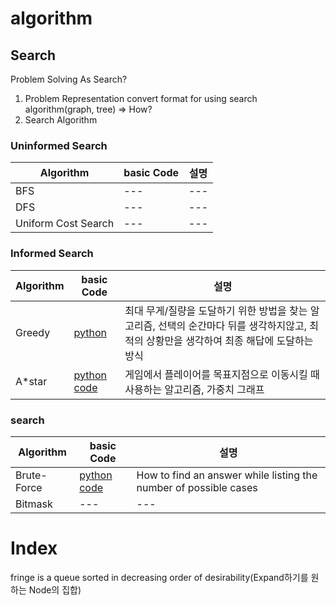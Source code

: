 # algorithm
## Search

Problem Solving As Search?
1. Problem Representation
     convert format for using search algorithm(graph, tree) => How?
3. Search Algorithm

### Uninformed Search
|Algorithm|basic Code|설명|
|------|---|---|
|BFS|---|---|
|DFS|---|---|
|Uniform Cost Search|---|---|

### Informed Search

|Algorithm|basic Code|설명|
|------|---|---|
|Greedy|[python](https://github.com/edoob9/algorithm/blob/main/search/Greedy_search.py)|최대 무게/질량을 도달하기 위한 방법을 찾는 알고리즘, 선택의 순간마다 뒤를 생각하지않고, 최적의 상황만을 생각하여 최종 해답에 도달하는 방식|
|A*star|[python code](https://github.com/edoob9/algorithm/blob/main/search/Astar.py)|게임에서 플레이어를 목표지점으로 이동시킬 때 사용하는 알고리즘, 가중치 그래프|

### search
|Algorithm|basic Code|설명|
|------|---|---|
|Brute-Force|[python code](https://github.com/edoob9/algorithm/blob/main/search/Brute-Force.py)|How to find an answer while listing the number of possible cases|
|Bitmask|---|---|

# Index
fringe is a queue sorted in decreasing order of desirability(Expand하기를 원하는 Node의 집합)
